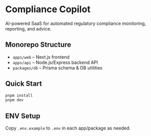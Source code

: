 # Compliance Copilot

AI-powered SaaS for automated regulatory compliance monitoring, reporting, and advice.

## Monorepo Structure

- `apps/web` – Next.js frontend
- `apps/api` – Node.js/Express backend API
- `packages/db` – Prisma schema & DB utilities

## Quick Start

```sh
pnpm install
pnpm dev
```

## ENV Setup

Copy `.env.example` to `.env` in each app/package as needed.
